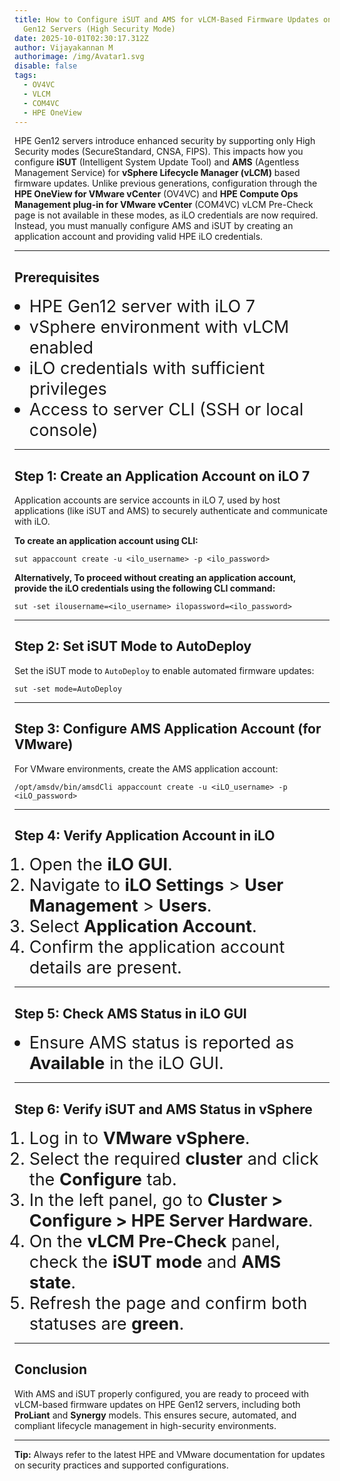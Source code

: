 ```yaml
---
title: How to Configure iSUT and AMS for vLCM-Based Firmware Updates on HPE
  Gen12 Servers (High Security Mode)
date: 2025-10-01T02:30:17.312Z
author: Vijayakannan M
authorimage: /img/Avatar1.svg
disable: false
tags:
  - OV4VC
  - VLCM
  - COM4VC
  - HPE OneView
---
```

<style> li { font-size: 27px; line-height: 33px; max-width: none; } </style>

HPE Gen12 servers introduce enhanced security by supporting only High Security modes (SecureStandard, CNSA, FIPS). This impacts how you configure **iSUT** (Intelligent System Update Tool) and **AMS** (Agentless Management Service) for **vSphere Lifecycle Manager (vLCM)** based firmware updates. Unlike previous generations, configuration through the **HPE OneView for VMware vCenter** (OV4VC) and **HPE Compute Ops Management plug-in for VMware vCenter** (COM4VC) vLCM Pre-Check page is not available in these modes, as iLO credentials are now required. Instead, you must manually configure AMS and iSUT by creating an application account and providing valid HPE iLO credentials.

- - -

## **Prerequisites**

* HPE Gen12 server with iLO 7
* vSphere environment with vLCM enabled
* iLO credentials with sufficient privileges
* Access to server CLI (SSH or local console)

- - -

## **Step 1: Create an Application Account on iLO 7**

Application accounts are service accounts in iLO 7, used by host applications (like iSUT and AMS) to securely authenticate and communicate with iLO.

**To create an application account using CLI:**

```shell
sut appaccount create -u <ilo_username> -p <ilo_password>
```

**Alternatively, To proceed without creating an application account, provide the iLO credentials using the following CLI command:**

```shell
sut -set ilousername=<ilo_username> ilopassword=<ilo_password>
```

- - -

## **Step 2: Set iSUT Mode to AutoDeploy**

Set the iSUT mode to `AutoDeploy` to enable automated firmware updates:

```shell
sut -set mode=AutoDeploy
```

- - -

## **Step 3: Configure AMS Application Account (for VMware)**

For VMware environments, create the AMS application account:

```shell
/opt/amsdv/bin/amsdCli appaccount create -u <iLO_username> -p <iLO_password>
```

- - -

## **Step 4: Verify Application Account in iLO**

1. Open the **iLO GUI**.
2. Navigate to **iLO Settings** > **User Management** > **Users**.
3. Select **Application Account**.
4. Confirm the application account details are present.

- - -

## **Step 5: Check AMS Status in iLO GUI**

* Ensure AMS status is reported as **Available** in the iLO GUI.

- - -

## **Step 6: Verify iSUT and AMS Status in vSphere**

1. Log in to **VMware vSphere**.
2. Select the required **cluster** and click the **Configure** tab.
3. In the left panel, go to **Cluster > Configure > HPE Server Hardware**.
4. On the **vLCM Pre-Check** panel, check the **iSUT mode** and **AMS state**.
5. Refresh the page and confirm both statuses are **green**.

- - -

## **Conclusion**

With AMS and iSUT properly configured, you are ready to proceed with vLCM-based firmware updates on HPE Gen12 servers, including both **ProLiant** and **Synergy** models. This ensures secure, automated, and compliant lifecycle management in high-security environments.

- - -

**Tip:** Always refer to the latest HPE and VMware documentation for updates on security practices and supported configurations.